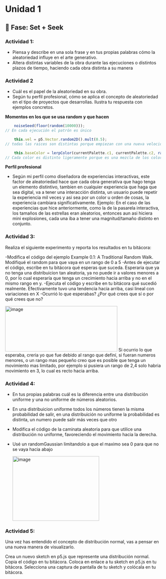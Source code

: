 # Unidad 1

## 🔎 Fase: Set + Seek

### Actividad 1:
- Piensa y describe en una sola frase y en tus propias palabras cómo la aleatoriedad influye en el arte generativo.
- Altera distintas variables de la obra durante las ejecuciones o distintos plazos de tiempo, haciendo cada obra distinta a su manera

### Actividad 2

- Cuál es el papel de la aleatoriedad en su obra.
- Según tu perfil profesional, cómo se aplica el concepto de aleatoriedad en el tipo de proyectos que desarrollas. Ilustra tu respuesta con ejemplos concretos.
  
**Momentos en los que se usa random y que hacen**

```js
    noiseSeed(floor(random(10000)));
// En cada ejecución el patrón es único

    this.vel = p5.Vector.random2D().mult(0.5);
// todas las raices son distintas porque empiezan con una nueva velocidad

    this.baseColor = lerpColor(currentPalette.c1, currentPalette.c2, random(1));
// Cada color es distinto ligeramente porque es una mezcla de los colores bases de cada paleta que tenemos
```

**Perfil profesional**

- Según mi perfil como diseñadora de experiencias interactivas, este factor de aleatoriedad hace que cada obra generativa que hago tenga un elemento distintivo, tambien en cualquier experiencia que haga que sea digital, va a tener una interacción distinta, un usuario puede repetir la experiencia mil veces y asi sea por un color u orden de cosas, la experiencia cambiara significativamente.
  Ejemplo: En el caso de las experiencias que hice anteriormente, como la de la pasarela interactiva, los tamaños de las estrellas eran aleatorios, entonces aun asi hiciera mini explosiones, cada una iba a tener una magnitud/tamaño distinto en conjunto.


### Actividad 3: 

Realiza el siguiente experimento y reporta los resultados en tu bitácora:

-Modifica el código del ejemplo Example 0.1: A Traditional Random Walk.
Modifiqué el random para que vaya en un rango de 0 a 5
-Antes de ejecutar el código, escribe en tu bitácora qué esperas que suceda.
  Esperaria que ya no tenga una distribuicion tan aleatoria, ya no puede ir a valores menores a 0, por lo cual esperaría que tenga un crecimiento hacia arriba y no en el mismo rango en y.
-Ejecuta el código y escribe en tu bitácora qué sucedió realmente.
  Efectivamente tuvo una tendencia hacia arriba, casi lineal con variaciones en X
-Ocurrió lo que esperabas? ¿Por qué crees que sí o por qué crees que no?

  <img width="363" height="147" alt="image" src="https://github.com/user-attachments/assets/8e5f7748-1c8f-4d2f-b6d9-e4f1ec385c02" />
  Si ocurrio lo que esperaba, creria yo que fue debido al rango que definí, si fueran numeros menores, o un rango mas pequeño creo que es posible que tenga un movimiento mas limitado, por ejemplo si pusiera un rango de 2,4 solo habria movimiento en 3, lo cual es recto hacia arriba.

### Actividad 4: 

- En tus propias palabras cuál es la diferencia entre una distribución uniforme y una no uniforme de números aleatorios.
- En una distribuicion uniforme todos los números tienen la misma probabilidad de salir, en una distribuición no uniforme la probabilidad es distinta, un numero puede salir más veces que otro
- Modifica el código de la caminata aleatoria para que utilice una distribución no uniforme, favoreciendo el movimiento hacia la derecha.
- Usé un randomGaussian limitandolo a que el maximo sea 0 para que no se vaya hacia abajo

  <img width="280" height="209" alt="image" src="https://github.com/user-attachments/assets/3da87bba-6f49-45ec-af82-e3cd0eba52a7" />

### Actividad 5: 

Una vez has entendido el concepto de distribución normal, vas a pensar en una nueva manera de visualizarlo.

Crea un nuevo sketch en p5.js que represente una distribución normal.
Copia el código en tu bitácora.
Coloca en enlace a tu sketch en p5.js en tu bitácora.
Selecciona una captura de pantalla de tu sketch y colócala en tu bitácora.




